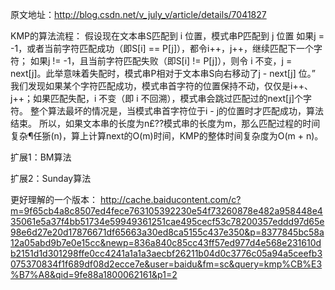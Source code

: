 原文地址：http://blog.csdn.net/v_july_v/article/details/7041827


KMP的算法流程：
假设现在文本串S匹配到 i 位置，模式串P匹配到 j 位置
如果j = -1，或者当前字符匹配成功（即S[i] == P[j]），都令i++，j++，继续匹配下一个字符；
如果j != -1，且当前字符匹配失败（即S[i] != P[j]），则令 i 不变，j = next[j]。此举意味着失配时，模式串P相对于文本串S向右移动了j - next[j] 位。”
我们发现如果某个字符匹配成功，模式串首字符的位置保持不动，仅仅是i++、j++；如果匹配失配，i 不变（即 i 不回溯），模式串会跳过匹配过的next[j]个字符。
整个算法最坏的情况是，当模式串首字符位于i - j的位置时才匹配成功，算法结束。
所以，如果文本串的长度为n£??模式串的长度为m，那么匹配过程的时间复杂¶任狾(n)，算上计算next的O(m)时间，KMP的整体时间复杂度为O(m + n)。

扩展1：BM算法

扩展2：Sunday算法


更好理解的一个版本：
http://cache.baiducontent.com/c?m=9f65cb4a8c8507ed4fece763105392230e54f73260878e482a958448e435061e5a37f4bb51734e59949361251cae495cecf53c78200357eddd97d65e98e6d27e20d17876671df65663a30ed8ca5155c437e350&p=8377845bc58a12a05abd9b7e0e15cc&newp=836a840c85cc43ff57ed977d4e568e231610db2151d1d301298ffe0cc4241a1a1a3aecbf26211b04d0c3776c05a94a5ceefb3075370834f1f689df08d2ecce7e&user=baidu&fm=sc&query=kmp%CB%E3%B7%A8&qid=9fe88a1800062161&p1=2
